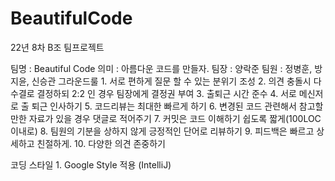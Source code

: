 # BeautifulCode
22년 8차 B조 팀프로젝트

팀명 : Beautiful Code 
의미 : 아름다운 코드를 만들자.
팀장 : 양락준
팀원 : 정병훈, 방지윤, 신승관
그라운드룰
	1. 서로 편하게 질문 할 수 있는 분위기 조성
	2. 의견 충돌시 다수결로 결정하되 2:2 인 경우 팀장에게 결정권 부여
	3. 출퇴근 시간 준수
	4. 서로 메신저로 출 퇴근 인사하기
	5. 코드리뷰는 최대한 빠르게 하기
	6. 변경된 코드 관련해서 참고할 만한 자료가 있을 경우 댓글로 적어주기
	7. 커밋은 코드 이해하기 쉽도록 짧게(100LOC 이내로)
	8. 팀원의 기분을 상하지 않게 긍정적인 단어로 리뷰하기
	9. 피드백은 빠르고 상세하고 친절하게.
	10. 다양한 의견 존중하기
	
코딩 스타일 
	1. Google Style 적용 (IntelliJ)
